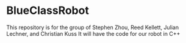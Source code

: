 # BlueClassRobot
This repository is for the group of Stephen Zhou, Reed Kellett, Julian Lechner, and Christian Kuss
It will have the code for our robot in C++
